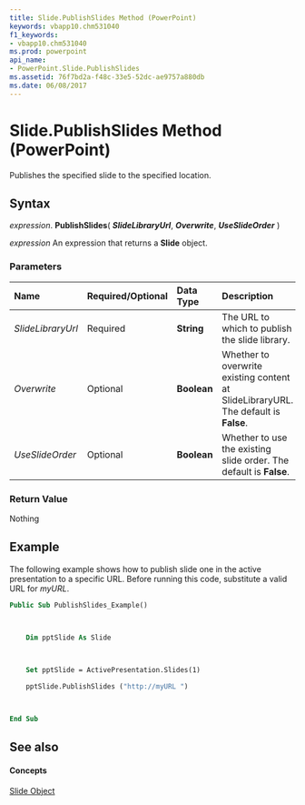 ```yaml
---
title: Slide.PublishSlides Method (PowerPoint)
keywords: vbapp10.chm531040
f1_keywords:
- vbapp10.chm531040
ms.prod: powerpoint
api_name:
- PowerPoint.Slide.PublishSlides
ms.assetid: 76f7bd2a-f48c-33e5-52dc-ae9757a880db
ms.date: 06/08/2017
---
```



# Slide.PublishSlides Method (PowerPoint)

Publishes the specified slide to the specified location.


## Syntax

 _expression_. **PublishSlides**( **_SlideLibraryUrl_**, **_Overwrite_**, **_UseSlideOrder_** )

 _expression_ An expression that returns a **Slide** object.


### Parameters



|**Name**|**Required/Optional**|**Data Type**|**Description**|
|:-----|:-----|:-----|:-----|
| _SlideLibraryUrl_|Required|**String**|The URL to which to publish the slide library.|
| _Overwrite_|Optional|**Boolean**|Whether to overwrite existing content at SlideLibraryURL. The default is  **False**.|
| _UseSlideOrder_|Optional|**Boolean**|Whether to use the existing slide order. The default is  **False**.|

### Return Value

Nothing


## Example

The following example shows how to publish slide one in the active presentation to a specific URL. Before running this code, substitute a valid URL for  _myURL_.


```vb
Public Sub PublishSlides_Example()



    Dim pptSlide As Slide

        

    Set pptSlide = ActivePresentation.Slides(1)

    pptSlide.PublishSlides ("http://myURL ")



End Sub
```


## See also


#### Concepts


[Slide Object](slide-object-powerpoint.md)

